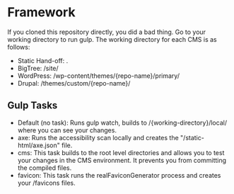 Framework
=========

If you cloned this repository directly, you did a bad thing.
Go to your working directory to run gulp. The working directory for each CMS is as follows:

- Static Hand-off: .
- BigTree: /site/
- WordPress: /wp-content/themes/{repo-name}/primary/
- Drupal: /themes/custom/{repo-name}/

Gulp Tasks
----------
- Default (no task): Runs gulp watch, builds to /{working-directory}/local/ where you can see your changes.
- axe: Runs the accessibility scan locally and creates the "/static-html/axe.json" file.
- cms: This task builds to the root level directories and allows you to test your changes in the CMS environment. It prevents you from committing the compiled files.
- favicon: This task runs the realFaviconGenerator process and creates your /favicons files. 